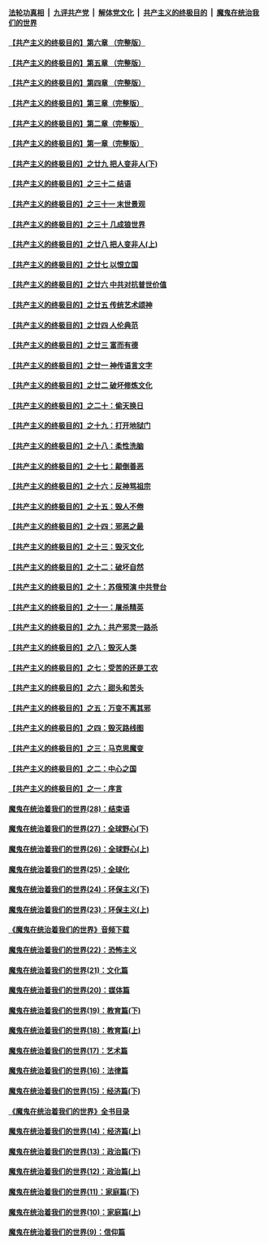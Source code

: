 ####  [法轮功真相](../../../../basic/blob/master/README.md?t=07010631) &nbsp;|&nbsp; [九评共产党](../../../../9ping.md/blob/master/README.md?t=07010631) &nbsp;|&nbsp; [解体党文化](../../../../jtdwh.md/blob/master/README.md?t=07010631)  &nbsp;|&nbsp; [共产主义的终极目的](../../../../gczydzjmd.md/blob/master/README.md?t=07010631) &nbsp;|&nbsp; [魔鬼在统治我们的世界](../../../../mgztzwmdsj.md/blob/master/README.md?t=07010631) 

#### [【共产主义的终极目的】第六章 （完整版）](../pages/nsc422/n11428913.md?t=07010631) 

#### [【共产主义的终极目的】第五章 （完整版）](../pages/nsc422/n11428912.md?t=07010631) 

#### [【共产主义的终极目的】第四章 （完整版）](../pages/nsc422/n11428907.md?t=07010631) 

#### [【共产主义的终极目的】第三章（完整版）](../pages/nsc422/n11428848.md?t=07010631) 

#### [【共产主义的终极目的】第二章（完整版）](../pages/nsc422/n11428831.md?t=07010631) 

#### [【共产主义的终极目的】第一章（完整版）](../pages/nsc422/n11417651.md?t=07010631) 

#### [【共产主义的终极目的】之廿九 把人变非人(下)](../pages/nsc422/n11344140.md?t=07010631) 

#### [【共产主义的终极目的】之三十二 结语](../pages/nsc422/n11360535.md?t=07010631) 

#### [【共产主义的终极目的】之三十一 末世景观](../pages/nsc422/n11351129.md?t=07010631) 

#### [【共产主义的终极目的】之三十 几成狼世界](../pages/nsc422/n11348280.md?t=07010631) 

#### [【共产主义的终极目的】之廿八 把人变非人(上)](../pages/nsc422/n11340492.md?t=07010631) 

#### [【共产主义的终极目的】之廿七 以恨立国](../pages/nsc422/n11336944.md?t=07010631) 

#### [【共产主义的终极目的】之廿六 中共对抗普世价值](../pages/nsc422/n11324785.md?t=07010631) 

#### [【共产主义的终极目的】之廿五 传统艺术颂神](../pages/nsc422/n11296396.md?t=07010631) 

#### [【共产主义的终极目的】之廿四 人伦典范](../pages/nsc422/n11296397.md?t=07010631) 

#### [【共产主义的终极目的】之廿三 富而有德](../pages/nsc422/n11283598.md?t=07010631) 

#### [【共产主义的终极目的】之廿一 神传语言文字](../pages/nsc422/n11263265.md?t=07010631) 

#### [【共产主义的终极目的】之廿二 破坏修炼文化](../pages/nsc422/n11245728.md?t=07010631) 

#### [【共产主义的终极目的】之二十：偷天换日](../pages/nsc422/n11238846.md?t=07010631) 

#### [【共产主义的终极目的】之十九：打开地狱门](../pages/nsc422/n11206376.md?t=07010631) 

#### [【共产主义的终极目的】之十八：柔性洗脑](../pages/nsc422/n11199994.md?t=07010631) 

#### [【共产主义的终极目的】之十七：颠倒善恶](../pages/nsc422/n11179782.md?t=07010631) 

#### [【共产主义的终极目的】之十六：反神骂祖宗](../pages/nsc422/n11166798.md?t=07010631) 

#### [【共产主义的终极目的】之十五：毁人不倦](../pages/nsc422/n11166792.md?t=07010631) 

#### [【共产主义的终极目的】之十四：邪恶之最](../pages/nsc422/n11150249.md?t=07010631) 

#### [【共产主义的终极目的】之十三：毁灭文化](../pages/nsc422/n11135227.md?t=07010631) 

#### [【共产主义的终极目的】之十二：破坏自然](../pages/nsc422/n11135214.md?t=07010631) 

#### [【共产主义的终极目的】之十：苏俄预演 中共登台](../pages/nsc422/n11118424.md?t=07010631) 

#### [【共产主义的终极目的】之十一：屠杀精英](../pages/nsc422/n11118442.md?t=07010631) 

#### [【共产主义的终极目的】之九：共产邪灵一路杀](../pages/nsc422/n11114139.md?t=07010631) 

#### [【共产主义的终极目的】之八：毁灭人类](../pages/nsc422/n11108503.md?t=07010631) 

#### [【共产主义的终极目的】之七：受苦的还是工农](../pages/nsc422/n11101809.md?t=07010631) 

#### [【共产主义的终极目的】之六：甜头和苦头](../pages/nsc422/n11096971.md?t=07010631) 

#### [【共产主义的终极目的】之五：万变不离其邪](../pages/nsc422/n11091285.md?t=07010631) 

#### [【共产主义的终极目的】之四：毁灭路线图](../pages/nsc422/n11086284.md?t=07010631) 

#### [【共产主义的终极目的】之三：马克思魔变](../pages/nsc422/n11061941.md?t=07010631) 

#### [【共产主义的终极目的】之二：中心之国](../pages/nsc422/n11047728.md?t=07010631) 

#### [【共产主义的终极目的】之一：序言](../pages/nsc422/n11086077.md?t=07010631) 

#### [魔鬼在统治着我们的世界(28)：结束语](../pages/nsc422/n10936246.md?t=07010631) 

#### [魔鬼在统治着我们的世界(27)：全球野心(下)](../pages/nsc422/n10928319.md?t=07010631) 

#### [魔鬼在统治着我们的世界(26)：全球野心(上)](../pages/nsc422/n10900318.md?t=07010631) 

#### [魔鬼在统治着我们的世界(25)：全球化](../pages/nsc422/n10788205.md?t=07010631) 

#### [魔鬼在统治着我们的世界(24)：环保主义(下)](../pages/nsc422/n10695307.md?t=07010631) 

#### [魔鬼在统治着我们的世界(23)：环保主义(上)](../pages/nsc422/n10688613.md?t=07010631) 

#### [《魔鬼在统治着我们的世界》音频下载](../pages/nsc422/n10635553.md?t=07010631) 

#### [魔鬼在统治着我们的世界(22)：恐怖主义](../pages/nsc422/n10614727.md?t=07010631) 

#### [魔鬼在统治着我们的世界(21)：文化篇](../pages/nsc422/n10597706.md?t=07010631) 

#### [魔鬼在统治着我们的世界(20)：媒体篇](../pages/nsc422/n10586579.md?t=07010631) 

#### [魔鬼在统治着我们的世界(19)：教育篇(下)](../pages/nsc422/n10564808.md?t=07010631) 

#### [魔鬼在统治着我们的世界(18)：教育篇(上)](../pages/nsc422/n10526970.md?t=07010631) 

#### [魔鬼在统治着我们的世界(17)：艺术篇](../pages/nsc422/n10499093.md?t=07010631) 

#### [魔鬼在统治着我们的世界(16)：法律篇](../pages/nsc422/n10485969.md?t=07010631) 

#### [魔鬼在统治着我们的世界(15)：经济篇(下)](../pages/nsc422/n10469975.md?t=07010631) 

#### [《魔鬼在统治着我们的世界》全书目录](../pages/nsc422/n10464261.md?t=07010631) 

#### [魔鬼在统治着我们的世界(14)：经济篇(上)](../pages/nsc422/n10457370.md?t=07010631) 

#### [魔鬼在统治着我们的世界(13)：政治篇(下)](../pages/nsc422/n10448270.md?t=07010631) 

#### [魔鬼在统治着我们的世界(12)：政治篇(上)](../pages/nsc422/n10444576.md?t=07010631) 

#### [魔鬼在统治着我们的世界(11)：家庭篇(下)](../pages/nsc422/n10440961.md?t=07010631) 

#### [魔鬼在统治着我们的世界(10)：家庭篇(上)](../pages/nsc422/n10435448.md?t=07010631) 

#### [魔鬼在统治着我们的世界(9)：信仰篇](../pages/nsc422/n10432159.md?t=07010631) 


